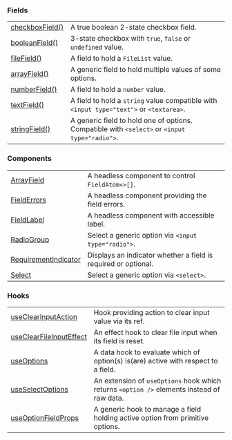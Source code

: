### Fields

|                                                           |                                                                                               |
| --------------------------------------------------------- | --------------------------------------------------------------------------------------------- |
| [checkboxField()](?path=/docs/fields-checkboxfield--docs) | A true boolean 2-state checkbox field.                                                        |
| [booleanField()](?path=/docs/fields-booleanfield--docs)   | 3-state checkbox with `true`, `false` or `undefined` value.                                   |
| [fileField()](?path=/docs/fields-filefield--docs)         | A field to hold a `FileList` value.                                                           |
| [arrayField()](?path=/docs/fields-arrayfield--docs)       | A generic field to hold multiple values of some options.                                      |
| [numberField()](?path=/docs/fields-numberfield--docs)     | A field to hold a `number` value.                                                             |
| [textField()](?path=/docs/fields-textfield--docs)         | A field to hold a `string` value compatible with `<input type="text">` or `<textarea>`.       |
| [stringField()](?path=/docs/fields-stringfield--docs)     | A generic field to hold one of options. Compatible with `<select>` or `<input type="radio">`. |

### Components

|                                                                           |                                                                |
| ------------------------------------------------------------------------- | -------------------------------------------------------------- |
| [ArrayField](?path=/docs/components-arrayfield--docs)                     | A headless component to control `FieldAtom<>[]`.               |
| [FieldErrors](?path=/docs/components-fielderrors--docs)                   | A headless component providing the field errors.               |
| [FieldLabel](?path=/docs/components-fieldlabel--docs)                     | A headless component with accessible label.                    |
| [RadioGroup](?path=/docs/components-radiogroup--docs)                     | Select a generic option via `<input type="radio">`.            |
| [RequirementIndicator](?path=/docs/components-requirementindicator--docs) | Displays an indicator whether a field is required or optional. |
| [Select](?path=/docs/components-select--docs)                             | Select a generic option via `<select>`.                        |

### Hooks

|                                                                            |                                                                                            |
| -------------------------------------------------------------------------- | ------------------------------------------------------------------------------------------ |
| [useClearInputAction](?path=/docs/hooks-useclearinputaction--docs)         | Hook providing action to clear input value via its ref.                                    |
| [useClearFileInputEffect](?path=/docs/hooks-useclearfileinputeffect--docs) | An effect hook to clear file input when its field is reset.                                |
| [useOptions](?path=/docs/hooks-useoptions--docs)                           | A data hook to evaluate which of option(s) is(are) active with respect to a field.         |
| [useSelectOptions](?path=/docs/hooks-useselectoptions--docs)               | An extension of `useOptions` hook which returns `<option />` elements instead of raw data. |
| [useOptionFieldProps](?path=/docs/hooks-useoptionfieldprops--docs)         | A generic hook to manage a field holding active option from primitive options.             |
